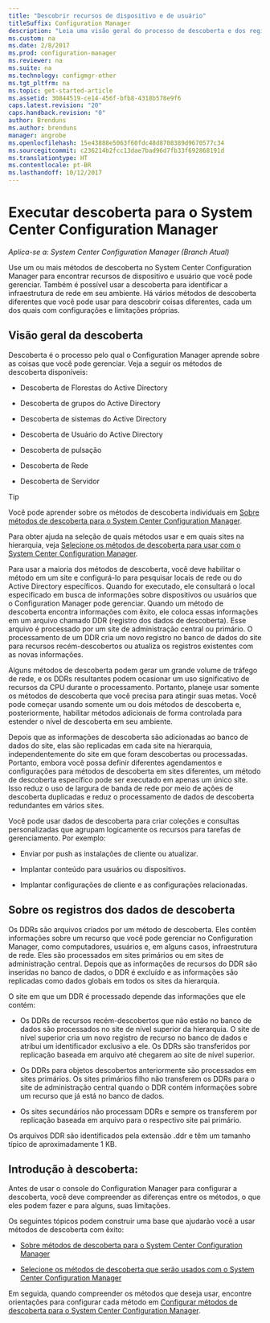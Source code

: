```yaml
---
title: "Descobrir recursos de dispositivo e de usuário"
titleSuffix: Configuration Manager
description: "Leia uma visão geral do processo de descoberta e dos registros dos dados de descoberta."
ms.custom: na
ms.date: 2/8/2017
ms.prod: configuration-manager
ms.reviewer: na
ms.suite: na
ms.technology: configmgr-other
ms.tgt_pltfrm: na
ms.topic: get-started-article
ms.assetid: 30844519-ce14-456f-bfb8-4318b578e9f6
caps.latest.revision: "20"
caps.handback.revision: "0"
author: Brenduns
ms.author: brenduns
manager: angrobe
ms.openlocfilehash: 15e43888e5063f60fdc48d8708389d9670577c34
ms.sourcegitcommit: c236214b2fcc13dae7bad96d7fb33f692868191d
ms.translationtype: HT
ms.contentlocale: pt-BR
ms.lasthandoff: 10/12/2017
---
```

# <a name="run-discovery-for-system-center-configuration-manager"></a>Executar descoberta para o System Center Configuration Manager

*Aplica-se a: System Center Configuration Manager (Branch Atual)*

Use um ou mais métodos de descoberta no System Center Configuration Manager para encontrar recursos de dispositivo e usuário que você pode gerenciar. Também é possível usar a descoberta para identificar a infraestrutura de rede em seu ambiente. Há vários métodos de descoberta diferentes que você pode usar para descobrir coisas diferentes, cada um dos quais com configurações e limitações próprias.  

## <a name="overview-of-discovery"></a>Visão geral da descoberta  
 Descoberta é o processo pelo qual o Configuration Manager aprende sobre as coisas que você pode gerenciar. Veja a seguir os métodos de descoberta disponíveis:  

-   Descoberta de Florestas do Active Directory  

-   Descoberta de grupos do Active Directory  

-   Descoberta de sistemas do Active Directory  

-   Descoberta de Usuário do Active Directory  

-   Descoberta de pulsação  

-   Descoberta de Rede  

-   Descoberta de Servidor  

> [!TIP]  
>  Você pode aprender sobre os métodos de descoberta individuais em [Sobre métodos de descoberta para o System Center Configuration Manager](../../../../core/servers/deploy/configure/about-discovery-methods.md).  
>   
>  Para obter ajuda na seleção de quais métodos usar e em quais sites na hierarquia, veja [Selecione os métodos de descoberta para usar com o System Center Configuration Manager](../../../../core/servers/deploy/configure/select-discovery-methods-to-use.md).  

 Para usar a maioria dos métodos de descoberta, você deve habilitar o método em um site e configurá-lo para pesquisar locais de rede ou do Active Directory específicos. Quando for executado, ele consultará o local especificado em busca de informações sobre dispositivos ou usuários que o Configuration Manager pode gerenciar. Quando um método de descoberta encontra informações com êxito, ele coloca essas informações em um arquivo chamado DDR (registro dos dados de descoberta). Esse arquivo é processado por um site de administração central ou primário. O processamento de um DDR cria um novo registro no banco de dados do site para recursos recém-descobertos ou atualiza os registros existentes com as novas informações.  

 Alguns métodos de descoberta podem gerar um grande volume de tráfego de rede, e os DDRs resultantes podem ocasionar um uso significativo de recursos da CPU durante o processamento. Portanto, planeje usar somente os métodos de descoberta que você precisa para atingir suas metas. Você pode começar usando somente um ou dois métodos de descoberta e, posteriormente, habilitar métodos adicionais de forma controlada para estender o nível de descoberta em seu ambiente.  

 Depois que as informações de descoberta são adicionadas ao banco de dados do site, elas são replicadas em cada site na hierarquia, independentemente do site em que foram descobertas ou processadas. Portanto, embora você possa definir diferentes agendamentos e configurações para métodos de descoberta em sites diferentes, um método de descoberta específico pode ser executado em apenas um único site. Isso reduz o uso de largura de banda de rede por meio de ações de descoberta duplicadas e reduz o processamento de dados de descoberta redundantes em vários sites.  

 Você pode usar dados de descoberta para criar coleções e consultas personalizadas que agrupam logicamente os recursos para tarefas de gerenciamento. Por exemplo:  

-   Enviar por push as instalações de cliente ou atualizar.  

-   Implantar conteúdo para usuários ou dispositivos.  

-   Implantar configurações de cliente e as configurações relacionadas.

##  <a name="BKMK_DDRs"></a> Sobre os registros dos dados de descoberta  
 Os DDRs são arquivos criados por um método de descoberta. Eles contêm informações sobre um recurso que você pode gerenciar no Configuration Manager, como computadores, usuários e, em alguns casos, infraestrutura de rede. Eles são processados em sites primários ou em sites de administração central. Depois que as informações de recursos do DDR são inseridas no banco de dados, o DDR é excluído e as informações são replicadas como dados globais em todos os sites da hierarquia.  

 O site em que um DDR é processado depende das informações que ele contém:  

-   Os DDRs de recursos recém-descobertos que não estão no banco de dados são processados no site de nível superior da hierarquia. O site de nível superior cria um novo registro de recurso no banco de dados e atribui um identificador exclusivo a ele. Os DDRs são transferidos por replicação baseada em arquivo até chegarem ao site de nível superior.  

-   Os DDRs para objetos descobertos anteriormente são processados em sites primários. Os sites primários filho não transferem os DDRs para o site de administração central quando o DDR contém informações sobre um recurso que já está no banco de dados.  

-   Os sites secundários não processam DDRs e sempre os transferem por replicação baseada em arquivo para o respectivo site pai primário.  

Os arquivos DDR são identificados pela extensão .ddr e têm um tamanho típico de aproximadamente 1 KB.  

## <a name="get-started-with-discovery"></a>Introdução à descoberta:  
 Antes de usar o console do Configuration Manager para configurar a descoberta, você deve compreender as diferenças entre os métodos, o que eles podem fazer e para alguns, suas limitações.  

Os seguintes tópicos podem construir uma base que ajudarão você a usar métodos de descoberta com êxito:  

-   [Sobre métodos de descoberta para o System Center Configuration Manager](../../../../core/servers/deploy/configure/about-discovery-methods.md)  

-   [Selecione os métodos de descoberta que serão usados com o System Center Configuration Manager](../../../../core/servers/deploy/configure/select-discovery-methods-to-use.md)  

Em seguida, quando compreender os métodos que deseja usar, encontre orientações para configurar cada método em [Configurar métodos de descoberta para o System Center Configuration Manager](../../../../core/servers/deploy/configure/configure-discovery-methods.md).  
